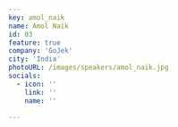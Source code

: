 ```yaml
---
key: amol_naik
name: Amol Naik
id: 03
feature: true
company: 'GoJek'
city: 'India'
photoURL: /images/speakers/amol_naik.jpg
socials:
  - icon: ''
    link: ''
    name: ''

---
```

